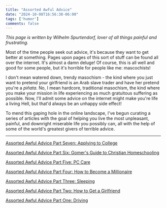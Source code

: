 ```yaml
---
title: "Assorted Awful Advice"
date: "2024-10-08T16:56:38-06:00"
tags: ['humor']
comments: false
---
```


*This page is written by Wilhelm Spurtendorf, lover of all things painful and frustrating.*

Most of the time people seek out advice, it's because they want to get better at something. Pages upon pages of this sort of stuff can be found all over the internet. It's almost a damn deluge! Of course, this is all well and good for some people, but it's horrible for people like me: mascochists! 

I don't mean watered down, trendy masochism - the kind where you just want to pretend your girlfriend is an Arab slave trader and have her pretend you're a *piñata.* No, I mean hardcore, traditional masochism, the kind where you make your mission in life experiencing as much gratuitous suffering as possible. Now, I'll admit some advice on the internet might make you're life a living Hell, but that'd always be an unhappy side effect!

To mend this gaping hole in the online landscape, I've begun curating a series of articles with the goal of helping you live the most unpleasant, painful, and downright miserable life you possibly can, all with the help of some of the world's greatest givers of terrible advice.

---
[Assorted Awful Advice Part Seven: Applying to College](aaa/7)

[Assorted Awful Advice Part Six: Gomer's Guide to Christian Homeschooling](/humor/aaa/6)

[Assorted Awful Advice Part Five: PC Care](/humor/aaa/5)

[Assorted Awful Advice Part Four: How to Become a Millionaire](/humor/aaa/4)

[Assorted Awful Advice Part Three: Sleeping](/humor/aaa/3)

[Assorted Awful Advice Part Two: How to Get a Girlfriend](/humor/aaa/2)

[Assorted Awful Advice Part One: Driving](/humor/aaa/1)
